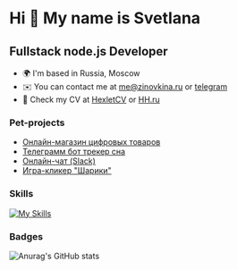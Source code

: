 Hi 👋 My name is Svetlana 
=======================  
Fullstack node.js Developer 
------------------


* 🌍  I'm based in Russia, Moscow
* ✉️  You can contact me at [me@zinovkina.ru](mailto:me@zinovkina.ru) or [telegram](https://t.me/ZinovkinaSvetlana20)
* 💼 Check my CV at [HexletCV](https://cv.hexlet.io/ru/resumes/2541) or [HH.ru](https://ramenskoye.hh.ru/resume/61897e50ff0d5e18cc0039ed1f4b7a61623954)

### Pet-projects  

- [Онлайн-магазин цифровых товаров](https://github.com/SvetlanaZinovkina/next-frontend-embroidery-online-shop)
- [Телеграмм бот трекер сна](https://github.com/SvetlanaZinovkina/sleep_tracker_bot)
- [Онлайн-чат (Slack)](https://github.com/SvetlanaZinovkina/online_chat_slack)
- [Игра-кликер "Шарики"](https://github.com/SvetlanaZinovkina/kids-game-balloon)
  

### Skills  

[![My Skills](https://skillicons.dev/icons?i=js,ts,html,css,sass,bootstrap,react,redux,webpack,nextjs,git,jest,jquery,figma,sqlite,postgres,bash,bots,express,pug&perline=6)](https://skillicons.dev)


### Badges

![Anurag's GitHub stats](https://github-readme-stats.vercel.app/api?username=SvetlanaZinovkina&show_icons=true&theme=synthwave)


